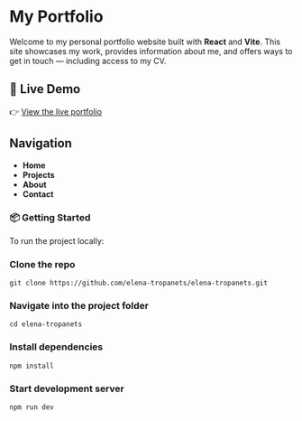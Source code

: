 # My Portfolio

Welcome to my personal portfolio website built with **React** and **Vite**. This site showcases my work, provides information about me, and offers ways to get in touch — including access to my CV.

## 🔗 Live Demo

👉 [View the live portfolio](https://elena-tropanets.vercel.app/)

## Navigation

- **Home**
- **Projects**
- **About**
- **Contact**

### 📦 Getting Started

To run the project locally:


### Clone the repo
```
git clone https://github.com/elena-tropanets/elena-tropanets.git
```

### Navigate into the project folder
```
cd elena-tropanets
```

### Install dependencies
```
npm install
```

### Start development server
```
npm run dev
```
